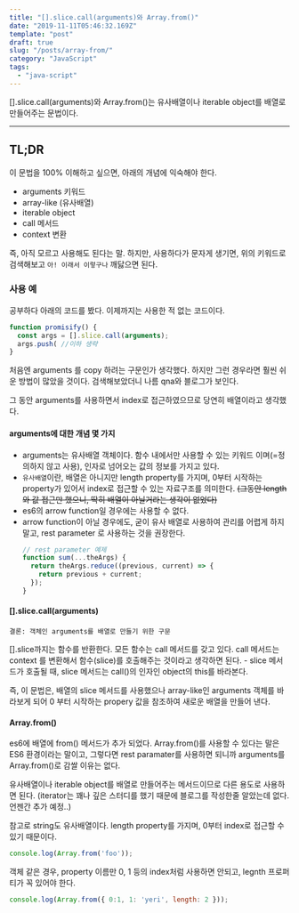 ```yaml
---
title: "[].slice.call(arguments)와 Array.from()"
date: "2019-11-11T05:46:32.169Z"
template: "post"
draft: true
slug: "/posts/array-from/"
category: "JavaScript"
tags:
  - "java-script"
---
```

[].slice.call(arguments)와 Array.from()는
유사배열이나 iterable object를 배열로 만들어주는 문법이다.

----
## TL;DR

이 문법을 100% 이해하고 싶으면, 아래의 개념에 익숙해야 한다.
- arguments 키워드
- array-like (유사배열)
- iterable object
- call 메서드
- context 변환

즉, 아직 모르고 사용해도 된다는 말.
하지만, 사용하다가 문자게 생기면, 위의 키워드로 검색해보고 `아! 이래서 이렇구나` 깨닳으면 된다.


### 사용 예
공부하다 아래의 코드를 봤다.
이제까지는 사용한 적 없는 코드이다.

```js
function promisify() {
  const args = [].slice.call(arguments);
  args.push( //이하 생략
}
```
처음엔 arguments 를 copy 하려는 구문인가 생각했다.
하지만 그런 경우라면 훨씬 쉬운 방법이 많았을 것이다.
검색해보았더니 나름 qna와 블로그가 보인다.

그 동안 arguments를 사용하면서 index로 접근하였으므로 당연히 배열이라고 생각했다.

#### arguments에 대한 개념 몇 가지
- arguments는 유사배열 객체이다. 함수 내에서만 사용할 수 있는 키워드 이며(=정의하지 않고 사용),
인자로 넘어오는 값의 정보를 가지고 있다.
- `유사배열`이란, 배열은 아니지만 length property를 가지며, 0부터 시작하는 property가 있어서 index로 접근할 수 있는 자료구조를 의미한다.
~~(그동안 length와 값 접근만 했으니, 딱히 배열이 아닐거라는 생각이 없었다)~~
- es6의 arrow function일 경우에는 사용할 수 없다.
- arrow function이 아닐 경우에도, 굳이 유사 배열로 사용하여 관리를 어렵게 하지 말고, rest parameter 로 사용하는 것을 권장한다.
    ```js
    // rest parameter 예제
    function sum(...theArgs) {
      return theArgs.reduce((previous, current) => {
        return previous + current;
      });
    }
    ```

#### [].slice.call(arguments)
`결론: 객체인 arguments를 배열로 만들기 위한 구문`

[].slice까지는 함수를 반환한다. 모든 함수는 call 메서드를 갖고 있다.
call 메서드는 context 를 변환해서 함수(slice)를 호출해주는 것이라고 생각하면 된다.
    - slice 메서드가 호출될 때, slice 메서드는 call()의 인자인 object의 this를 바라본다.

즉, 이 문법은,
배열의 slice 메서드를 사용했으나 array-like인 arguments 객체를 바라보게 되어
0 부터 시작하는 propery 값을 참조하여 새로운 배열을 만들어 낸다.

#### Array.from()
es6에 배열에 from() 메서드가 추가 되었다.
Array.from()를 사용할 수 있다는 말은 ES6 환경이라는 말이고,
그렇다면 rest paramater를 사용하면 되니까 arguments를 Array.from()로 감쌀 이유는 없다.

유사배열이나 iterable object를 배열로 만들어주는 메서드이므로 다른 용도로 사용하면 된다.
(iterator는 꽤나 깊은 스터디를 했기 때문에 블로그를 작성한줄 알았는데 없다.
언젠간 추가 예정..)

참고로 string도 유사배열이다. length property를 가지며, 0부터 index로 접근할 수 있기 때문이다.
```js
console.log(Array.from('foo'));
```

객체 같은 경우, property 이름만 0, 1 등의 index처럼 사용하면 안되고,
legnth 프로퍼티가 꼭 있어야 한다.
```js
console.log(Array.from({ 0:1, 1: 'yeri', length: 2 }));
```


